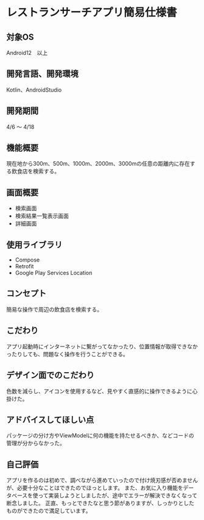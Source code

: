 レストランサーチアプリ簡易仕様書
=================================

対象OS
--------------
Android12　以上

開発言語、開発環境
--------------
Kotlin、AndroidStudio

開発期間
--------------
4/6 ～ 4/18

機能概要
--------------
現在地から300m、500m、1000m、2000m、3000mの任意の距離内に存在する飲食店を検索する。

画面概要
--------------
* 検索画面
* 検索結果一覧表示画面
* 詳細画面
    
使用ライブラリ
--------------
* Compose
* Retrofit
* Google Play Services Location
  
コンセプト
--------------
簡易な操作で周辺の飲食店を検索する。

こだわり
--------------
アプリ起動時にインターネットに繋がってなかったり、位置情報が取得できなかったりしても、問題なく操作を行うことができる。

デザイン面でのこだわり
--------------
色数を減らし、アイコンを使用するなど、見やすく直感的に操作できるように心掛けた。

アドバイスしてほしい点
--------------
パッケージの分け方やViewModelに何の機能を持たせるべきか、などコードの管理が分からなかった。

自己評価
--------------
アプリを作るのは初めで、調べながら進めていったので付け焼刃感が否めませんが、必要十分なことはできたのでほっとします。
また、お気に入り機能をデータベースを使って実装しようとしましたが、途中でエラーが解決できなくなって断念しました。
正直、もっとできたなと思う節がありますが、しっかりとしたものができたので満足しています。


